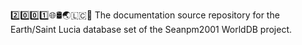 2️⃣️0️⃣️0️⃣️1️⃣️🌐️🛢️🌏️🇱🇨️📖️ The documentation source repository for the Earth/Saint Lucia database set of the Seanpm2001 WorldDB project. 
